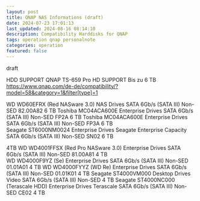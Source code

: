 ```yaml
---
layout: post
title: QNAP NAS Informations (draft)
date: 2024-07-23 17:01:13
last_updated: 2024-08-16 08:14:10
description: Compatibility Harddisks for QNAP 
tags: operation qnap personalnote
categories: operation
featured: false
---
```


draft 

HDD SUPPORT QNAP TS-659 Pro HD SUPPORT
Bis zu 6 TB
https://www.qnap.com/de-de/compatibility/?model=58&category=1&filter[type]=1

WD	WD60EFRX (Red NASware 3.0)	NAS Drives	SATA 6Gb/s (SATA III)	Non-SED	82.00A82	6 TB
Toshiba	MC04ACA600E	Enterprise Drives	SATA 6Gb/s (SATA III)	Non-SED	FP2A	6 TB
Toshiba	MC04ACA600E	Enterprise Drives	SATA 6Gb/s (SATA III)	Non-SED	FP3A	6 TB	
Seagate	ST6000NM0024	Enterprise Drives Seagate Enterprise Capacity	SATA 6Gb/s (SATA III)	Non-SED	SN02	6 TB

4TB
WD	WD4001FFSX (Red Pro NASware 3.0)	Enterprise Drives	SATA 6Gb/s (SATA III)	Non-SED	81.00A81	4 TB	
WD	WD4000F9YZ (Se)	Enterprise Drives	SATA 6Gb/s (SATA III)	Non-SED	01.01A01	4 TB
WD	WD4000FYYZ (WD Re)	Enterprise Drives	SATA 6Gb/s (SATA III)	Non-SED	01.01K01	4 TB
Seagate	ST4000VM000	Desktop Drives Video	SATA 6Gb/s (SATA III)	Non-SED		4 TB
Seagate	ST4000NC000 (Terascale HDD)	Enterprise Drives Terascale	SATA 6Gb/s (SATA III)	Non-SED	CE02	4 TB	

